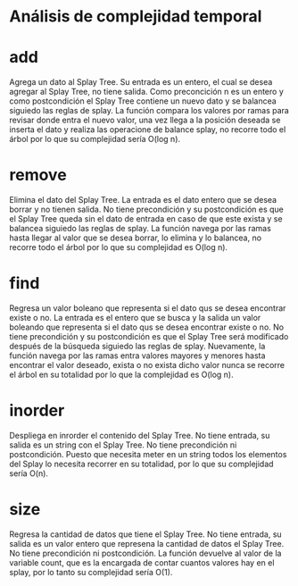 # Análisis de complejidad temporal

# add
Agrega un dato al Splay Tree. Su entrada es un entero, el cual se desea agregar al Splay Tree, no tiene salida. Como preconcición n es un entero y como postcondición el Splay Tree contiene un nuevo dato y se balancea siguiedo las reglas de splay. La función compara los valores por ramas para revisar donde entra el nuevo valor, una vez llega a la posición deseada se inserta el dato y realiza las operacione de balance splay, no recorre todo el árbol por lo que su complejidad sería O(log n).

# remove
Elimina el dato del Splay Tree. La entrada es el dato entero que se desea borrar y no tienen salida. No tiene precondición y su postcondición es que el Splay Tree queda sin el dato de entrada en caso de que este exista y se balancea siguiedo las reglas de splay. La función navega por las ramas hasta llegar al valor que se desea borrar, lo elimina y lo balancea, no recorre todo el árbol por lo que su complejidad es O(log n).

# find
Regresa un valor boleano que representa si el dato qus se desea encontrar existe o no. La entrada es el entero que se busca y la salida un valor boleando que representa si el dato qus se desea encontrar existe o no. No tiene precondición y su postcondición es que el Splay Tree será modificado después de la búsqueda siguiedo las reglas de splay. Nuevamente, la función navega por las ramas entra valores mayores y menores hasta encontrar el valor deseado, exista o no exista dicho valor nunca se recorre el árbol en su totalidad por lo que la complejidad es O(log n).

# inorder
Despliega en inrorder  el contenido del Splay Tree. No tiene entrada, su salida es un string con el Splay Tree. No tiene precondición ni postcondición. Puesto que necesita meter en un string todos los elementos del Splay lo necesita recorrer en su totalidad, por lo que su complejidad sería O(n).

# size
Regresa la cantidad de datos que tiene el Splay Tree. No tiene entrada, su salida es un valor entero que represena la cantidad de datos el Splay Tree. No tiene precondición ni postcondición. La función devuelve al valor de la variable count, que es la encargada de contar cuantos valores hay en el splay, por lo tanto su complejidad sería O(1).
